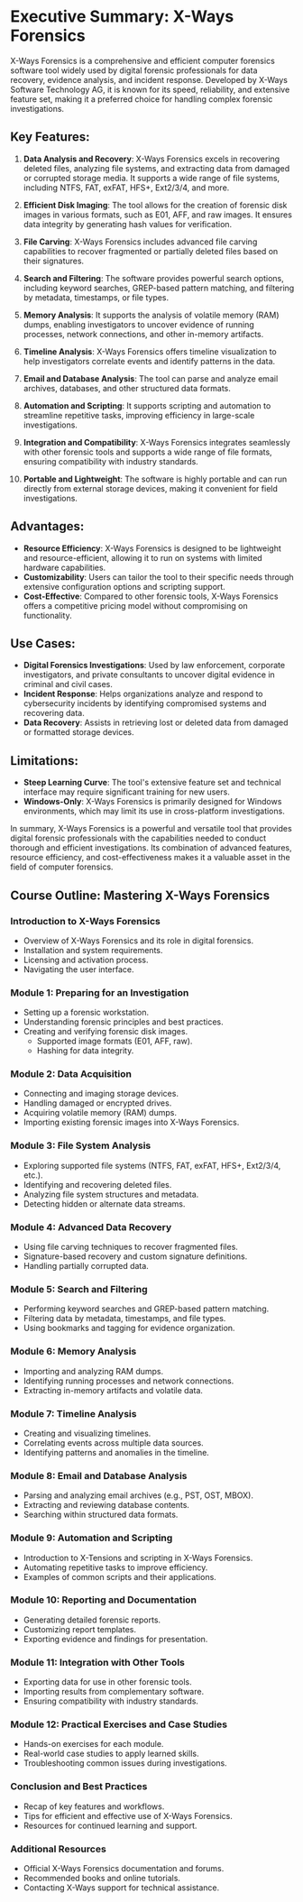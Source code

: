 # Executive Summary: X-Ways Forensics

X-Ways Forensics is a comprehensive and efficient computer forensics software tool widely used by digital forensic professionals for data recovery, evidence analysis, and incident response. Developed by X-Ways Software Technology AG, it is known for its speed, reliability, and extensive feature set, making it a preferred choice for handling complex forensic investigations.

## Key Features:
1. **Data Analysis and Recovery**: X-Ways Forensics excels in recovering deleted files, analyzing file systems, and extracting data from damaged or corrupted storage media. It supports a wide range of file systems, including NTFS, FAT, exFAT, HFS+, Ext2/3/4, and more.

2. **Efficient Disk Imaging**: The tool allows for the creation of forensic disk images in various formats, such as E01, AFF, and raw images. It ensures data integrity by generating hash values for verification.

3. **File Carving**: X-Ways Forensics includes advanced file carving capabilities to recover fragmented or partially deleted files based on their signatures.

4. **Search and Filtering**: The software provides powerful search options, including keyword searches, GREP-based pattern matching, and filtering by metadata, timestamps, or file types.

5. **Memory Analysis**: It supports the analysis of volatile memory (RAM) dumps, enabling investigators to uncover evidence of running processes, network connections, and other in-memory artifacts.

6. **Timeline Analysis**: X-Ways Forensics offers timeline visualization to help investigators correlate events and identify patterns in the data.

7. **Email and Database Analysis**: The tool can parse and analyze email archives, databases, and other structured data formats.

8. **Automation and Scripting**: It supports scripting and automation to streamline repetitive tasks, improving efficiency in large-scale investigations.

9. **Integration and Compatibility**: X-Ways Forensics integrates seamlessly with other forensic tools and supports a wide range of file formats, ensuring compatibility with industry standards.

10. **Portable and Lightweight**: The software is highly portable and can run directly from external storage devices, making it convenient for field investigations.

## Advantages:
- **Resource Efficiency**: X-Ways Forensics is designed to be lightweight and resource-efficient, allowing it to run on systems with limited hardware capabilities.
- **Customizability**: Users can tailor the tool to their specific needs through extensive configuration options and scripting support.
- **Cost-Effective**: Compared to other forensic tools, X-Ways Forensics offers a competitive pricing model without compromising on functionality.

## Use Cases:
- **Digital Forensics Investigations**: Used by law enforcement, corporate investigators, and private consultants to uncover digital evidence in criminal and civil cases.
- **Incident Response**: Helps organizations analyze and respond to cybersecurity incidents by identifying compromised systems and recovering data.
- **Data Recovery**: Assists in retrieving lost or deleted data from damaged or formatted storage devices.

## Limitations:
- **Steep Learning Curve**: The tool's extensive feature set and technical interface may require significant training for new users.
- **Windows-Only**: X-Ways Forensics is primarily designed for Windows environments, which may limit its use in cross-platform investigations.

In summary, X-Ways Forensics is a powerful and versatile tool that provides digital forensic professionals with the capabilities needed to conduct thorough and efficient investigations. Its combination of advanced features, resource efficiency, and cost-effectiveness makes it a valuable asset in the field of computer forensics.

## Course Outline: Mastering X-Ways Forensics

### Introduction to X-Ways Forensics
- Overview of X-Ways Forensics and its role in digital forensics.
- Installation and system requirements.
- Licensing and activation process.
- Navigating the user interface.

### Module 1: Preparing for an Investigation
- Setting up a forensic workstation.
- Understanding forensic principles and best practices.
- Creating and verifying forensic disk images.
    - Supported image formats (E01, AFF, raw).
    - Hashing for data integrity.

### Module 2: Data Acquisition
- Connecting and imaging storage devices.
- Handling damaged or encrypted drives.
- Acquiring volatile memory (RAM) dumps.
- Importing existing forensic images into X-Ways Forensics.

### Module 3: File System Analysis
- Exploring supported file systems (NTFS, FAT, exFAT, HFS+, Ext2/3/4, etc.).
- Identifying and recovering deleted files.
- Analyzing file system structures and metadata.
- Detecting hidden or alternate data streams.

### Module 4: Advanced Data Recovery
- Using file carving techniques to recover fragmented files.
- Signature-based recovery and custom signature definitions.
- Handling partially corrupted data.

### Module 5: Search and Filtering
- Performing keyword searches and GREP-based pattern matching.
- Filtering data by metadata, timestamps, and file types.
- Using bookmarks and tagging for evidence organization.

### Module 6: Memory Analysis
- Importing and analyzing RAM dumps.
- Identifying running processes and network connections.
- Extracting in-memory artifacts and volatile data.

### Module 7: Timeline Analysis
- Creating and visualizing timelines.
- Correlating events across multiple data sources.
- Identifying patterns and anomalies in the timeline.

### Module 8: Email and Database Analysis
- Parsing and analyzing email archives (e.g., PST, OST, MBOX).
- Extracting and reviewing database contents.
- Searching within structured data formats.

### Module 9: Automation and Scripting
- Introduction to X-Tensions and scripting in X-Ways Forensics.
- Automating repetitive tasks to improve efficiency.
- Examples of common scripts and their applications.

### Module 10: Reporting and Documentation
- Generating detailed forensic reports.
- Customizing report templates.
- Exporting evidence and findings for presentation.

### Module 11: Integration with Other Tools
- Exporting data for use in other forensic tools.
- Importing results from complementary software.
- Ensuring compatibility with industry standards.

### Module 12: Practical Exercises and Case Studies
- Hands-on exercises for each module.
- Real-world case studies to apply learned skills.
- Troubleshooting common issues during investigations.

### Conclusion and Best Practices
- Recap of key features and workflows.
- Tips for efficient and effective use of X-Ways Forensics.
- Resources for continued learning and support.

### Additional Resources
- Official X-Ways Forensics documentation and forums.
- Recommended books and online tutorials.
- Contacting X-Ways support for technical assistance.
